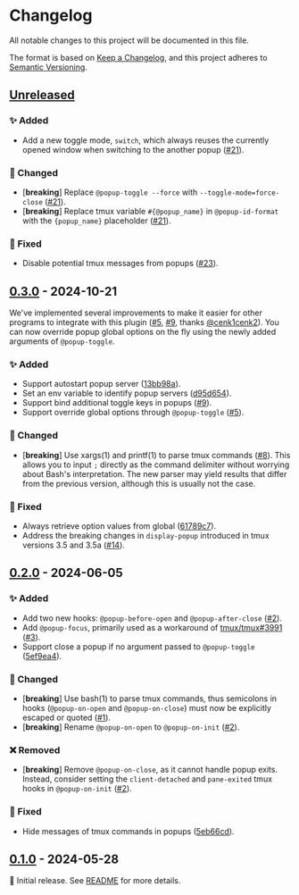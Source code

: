 # Changelog

All notable changes to this project will be documented in this file.

The format is based on [Keep a Changelog](https://keepachangelog.com/en/1.1.0/), and this project
adheres to [Semantic Versioning](https://semver.org/spec/v2.0.0.html).

<!--
Here's a template for each release section. This file should only include changes that are
noticeable to end-users since the last release. For developers, this project follows
[Conventional Commits](https://www.conventionalcommits.org/en/v1.0.0/) to track changes.

## [1.0.0] - YYYY-MM-DD

### ✨ Added

- [**breaking**] Always place breaking changes at the top.
- Append other changes in chronological order under the relevant subsections.

### 🔧 Changed

### 🗑️ Deprecated

### ❌ Removed

### 🐛 Fixed

### 🔒 Security

[1.0.0]: https://github.com/user/repo/compare/v0.0.0..v1.0.0
-->

## [Unreleased]

### ✨ Added

- Add a new toggle mode, `switch`, which always reuses the currently opened window when switching to
  the another popup ([#21](https://github.com/loichyan/tmux-toggle-popup/pull/21)).

### 🔧 Changed

- [**breaking**] Replace `@popup-toggle --force` with `--toggle-mode=force-close`
  ([#21](https://github.com/loichyan/tmux-toggle-popup/pull/21)).
- [**breaking**] Replace tmux variable `#{@popup_name}` in `@popup-id-format` with the
  `{popup_name}` placeholder ([#21](https://github.com/loichyan/tmux-toggle-popup/pull/21)).

### 🐛 Fixed

- Disable potential tmux messages from popups
  ([#23](https://github.com/loichyan/tmux-toggle-popup/pull/23)).

## [0.3.0] - 2024-10-21

We've implemented several improvements to make it easier for other programs to integrate with this
plugin ([#5](https://github.com/loichyan/tmux-toggle-popup/pull/5),
[#9](https://github.com/loichyan/tmux-toggle-popup/pull/9), thanks
[@cenk1cenk2](https://github.com/cenk1cenk2)). You can now override popup global options on the fly
using the newly added arguments of `@popup-toggle`.

### ✨ Added

- Support autostart popup server
  ([13bb98a](https://github.com/loichyan/tmux-toggle-popup/commit/13bb98a31debe4d7ca62b2f05e1401d93af53e23)).
- Set an env variable to identify popup servers
  ([d95d654](https://github.com/loichyan/tmux-toggle-popup/commit/d95d654f3eee8f1b9e86ebc000a9718305a442ce)).
- Support bind additional toggle keys in popups
  ([#9](https://github.com/loichyan/tmux-toggle-popup/pull/9)).
- Support override global options through `@popup-toggle`
  ([#5](https://github.com/loichyan/tmux-toggle-popup/pull/5)).

### 🔧 Changed

- [**breaking**] Use xargs(1) and printf(1) to parse tmux commands
  ([#8](https://github.com/loichyan/tmux-toggle-popup/pull/8)). This allows you to input `;`
  directly as the command delimiter without worrying about Bash's interpretation. The new parser may
  yield results that differ from the previous version, although this is usually not the case.

### 🐛 Fixed

- Always retrieve option values from global
  ([61789c7](https://github.com/loichyan/tmux-toggle-popup/commit/61789c7b22fc6428a3248575503d65d88841de73)).
- Address the breaking changes in `display-popup` introduced in tmux versions 3.5 and 3.5a
  ([#14](https://github.com/loichyan/tmux-toggle-popup/pull/14)).

## [0.2.0] - 2024-06-05

### ✨ Added

- Add two new hooks: `@popup-before-open` and `@popup-after-close`
  ([#2](https://github.com/loichyan/tmux-toggle-popup/pull/2)).
- Add `@popup-focus`, primarily used as a workaround of
  [tmux/tmux#3991](https://github.com/tmux/tmux/issues/3991)
  ([#3](https://github.com/loichyan/tmux-toggle-popup/pull/3)).
- Support close a popup if no argument passed to `@popup-toggle`
  ([5ef9ea4](https://github.com/loichyan/tmux-toggle-popup/commit/5ef9ea4d5c103ff8786722221eca939ef3dc1ea5)).

### 🔧 Changed

- [**breaking**] Use bash(1) to parse tmux commands, thus semicolons in hooks (`@popup-on-open` and
  `@popup-on-close`) must now be explicitly escaped or quoted
  ([#1](https://github.com/loichyan/tmux-toggle-popup/pull/1)).
- [**breaking**] Rename `@popup-on-open` to `@popup-on-init`
  ([#2](https://github.com/loichyan/tmux-toggle-popup/pull/2)).

### ❌ Removed

- [**breaking**] Remove `@popup-on-close`, as it cannot handle popup exits. Instead, consider
  setting the `client-detached` and `pane-exited` tmux hooks in `@popup-on-init`
  ([#2](https://github.com/loichyan/tmux-toggle-popup/pull/2)).

### 🐛 Fixed

- Hide messages of tmux commands in popups
  ([5eb66cd](https://github.com/loichyan/tmux-toggle-popup/commit/5eb66cd17ddaa030d4ea675513322aa1702d92c8)).

## [0.1.0] - 2024-05-28

🎉 Initial release. See
[README](https://github.com/loichyan/tmux-toggle-popup/blob/v0.1.0/README.md) for more details.

[Unreleased]: https://github.com/loichyan/tmux-toggle-popup/compare/v0.3.0..HEAD
[0.3.0]: https://github.com/loichyan/tmux-toggle-popup/compare/v0.2.0..v0.3.0
[0.2.0]: https://github.com/loichyan/tmux-toggle-popup/compare/v0.1.0..v0.2.0
[0.1.0]: https://github.com/loichyan/tmux-toggle-popup/releases/tag/v0.1.0
